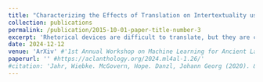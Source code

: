 ```yaml
---
title: "Characterizing the Effects of Translation on Intertextuality using Multilingual Embedding Spaces"
collection: publications
permalink: /publication/2015-10-01-paper-title-number-3
excerpt: 'Rhetorical devices are difficult to translate, but they are crucial to the translation of literary documents. We investigate the use of multilingual embedding spaces to characterize the preservation of intertextuality, one common rhetorical device, across human and machine translation. To do so, we use Biblical texts, which are both full of intertextual references and are highly translated works. We provide a metric to characterize intertextuality at the corpus level and provide a quantitative analysis of the preservation of this rhetorical device across extant human translations and machine-generated counterparts. We go on to provide qualitative analysis of cases wherein human translations over- or underemphasize the intertextuality present in the text, whereas machine translations provide a neutral baseline. This provides support for established scholarship proposing that human translators have a propensity to amplify certain literary characteristics of the original manuscripts.'
date: 2024-12-12
venue: 'ArXiv' #'1st Annual Workshop on Machine Learning for Ancient Languages'
paperurl: '' #https://aclanthology.org/2024.ml4al-1.26/'
#citation: 'Jahr, Wiebke. McGovern, Hope. Danzl, Johann Georg (2020). &quot;Paper Title Number 3.&quot; <i>Journal 1</i>. 1(3).'
---
```



<!-- Recommended citation: Your Name, You. (2015). "Paper Title Number 3." <i>Focus on Microscopy</i>. 1(3). -->